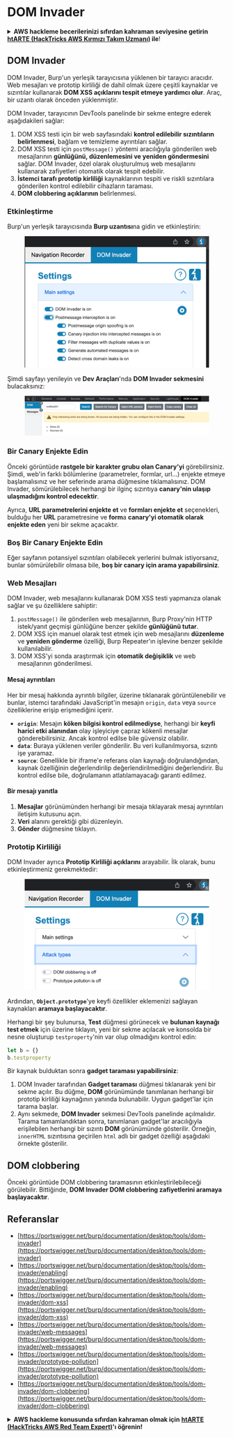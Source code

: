 # DOM Invader

<details>

<summary><strong>AWS hackleme becerilerinizi sıfırdan kahraman seviyesine getirin</strong> <a href="https://training.hacktricks.xyz/courses/arte"><strong>htARTE (HackTricks AWS Kırmızı Takım Uzmanı)</strong></a><strong> ile</strong>!</summary>

HackTricks'ı desteklemenin diğer yolları:

* **Şirketinizi HackTricks'te reklamınızı görmek** veya **HackTricks'i PDF olarak indirmek** için [**ABONELİK PLANLARINI**](https://github.com/sponsors/carlospolop) kontrol edin!
* [**Resmi PEASS & HackTricks ürünlerini**](https://peass.creator-spring.com) edinin
* [**The PEASS Ailesi'ni**](https://opensea.io/collection/the-peass-family) keşfedin, özel [**NFT'lerimiz**](https://opensea.io/collection/the-peass-family) koleksiyonumuz
* 💬 [**Discord grubuna**](https://discord.gg/hRep4RUj7f) veya [**telegram grubuna**](https://t.me/peass) **katılın** veya **Twitter** 🐦 [**@carlospolopm**](https://twitter.com/hacktricks_live)**'ı** takip edin.
* Hacking hilelerinizi göndererek **HackTricks** ve **HackTricks Cloud** github depolarına PR göndererek **hacking hilelerinizi paylaşın**.

</details>

## DOM Invader

DOM Invader, Burp'un yerleşik tarayıcısına yüklenen bir tarayıcı aracıdır. Web mesajları ve prototip kirliliği de dahil olmak üzere çeşitli kaynaklar ve sızıntılar kullanarak **DOM XSS açıklarını tespit etmeye yardımcı olur**. Araç, bir uzantı olarak önceden yüklenmiştir.

DOM Invader, tarayıcının DevTools panelinde bir sekme entegre ederek aşağıdakileri sağlar:

1. DOM XSS testi için bir web sayfasındaki **kontrol edilebilir sızıntıların belirlenmesi**, bağlam ve temizleme ayrıntıları sağlar.
2. DOM XSS testi için `postMessage()` yöntemi aracılığıyla gönderilen web mesajlarının **günlüğünü, düzenlemesini ve yeniden göndermesini** sağlar. DOM Invader, özel olarak oluşturulmuş web mesajlarını kullanarak zafiyetleri otomatik olarak tespit edebilir.
3. **İstemci tarafı prototip kirliliği** kaynaklarının tespiti ve riskli sızıntılara gönderilen kontrol edilebilir cihazların taraması.
4. **DOM clobbering açıklarının** belirlenmesi.

### Etkinleştirme

Burp'un yerleşik tarayıcısında **Burp uzantısı**na gidin ve etkinleştirin:

<figure><img src="../../.gitbook/assets/image (4) (1) (1) (2).png" alt=""><figcaption></figcaption></figure>

Şimdi sayfayı yenileyin ve **Dev Araçları**'nda **DOM Invader sekmesini** bulacaksınız:

<figure><img src="../../.gitbook/assets/image (3) (1) (1) (1) (1) (1) (1) (1) (1) (1).png" alt=""><figcaption></figcaption></figure>

### Bir Canary Enjekte Edin

Önceki görüntüde **rastgele bir karakter grubu olan Canary'yi** görebilirsiniz. Şimdi, web'in farklı bölümlerine (parametreler, formlar, url...) enjekte etmeye başlamalısınız ve her seferinde arama düğmesine tıklamalısınız. DOM Invader, sömürülebilecek herhangi bir ilginç sızıntıya **canary'nin ulaşıp ulaşmadığını kontrol edecektir**.

Ayrıca, **URL parametrelerini enjekte et** ve **formları enjekte et** seçenekleri, bulduğu her **URL** parametresine ve **form**a **canary'yi otomatik olarak enjekte eden** yeni bir sekme açacaktır.

### Boş Bir Canary Enjekte Edin

Eğer sayfanın potansiyel sızıntıları olabilecek yerlerini bulmak istiyorsanız, bunlar sömürülebilir olmasa bile, **boş bir canary için arama yapabilirsiniz**.

### Web Mesajları

DOM Invader, web mesajlarını kullanarak DOM XSS testi yapmanıza olanak sağlar ve şu özelliklere sahiptir:

1. `postMessage()` ile gönderilen web mesajlarının, Burp Proxy'nin HTTP istek/yanıt geçmişi günlüğüne benzer şekilde **günlüğünü tutar**.
2. DOM XSS için manuel olarak test etmek için web mesajlarını **düzenleme** ve **yeniden gönderme** özelliği, Burp Repeater'ın işlevine benzer şekilde kullanılabilir.
3. DOM XSS'yi sonda araştırmak için **otomatik değişiklik** ve web mesajlarının gönderilmesi.

#### Mesaj ayrıntıları

Her bir mesaj hakkında ayrıntılı bilgiler, üzerine tıklanarak görüntülenebilir ve bunlar, istemci tarafındaki JavaScript'in mesajın `origin`, `data` veya `source` özelliklerine erişip erişmediğini içerir.

* **`origin`**: Mesajın **köken bilgisi kontrol edilmediyse**, herhangi bir **keyfi harici etki alanından** olay işleyiciye çapraz kökenli mesajlar gönderebilirsiniz. Ancak kontrol edilse bile güvensiz olabilir.
* **`data`**: Buraya yüklenen veriler gönderilir. Bu veri kullanılmıyorsa, sızıntı işe yaramaz.
* **`source`**: Genellikle bir iframe'e referans olan kaynağı doğrulandığından, kaynak özelliğinin değerlendirilip değerlendirilmediğini değerlendirir. Bu kontrol edilse bile, doğrulamanın atlatılamayacağı garanti edilmez.

#### Bir mesajı yanıtla

1. **Mesajlar** görünümünden herhangi bir mesaja tıklayarak mesaj ayrıntıları iletişim kutusunu açın.
2. **Veri** alanını gerektiği gibi düzenleyin.
3. **Gönder** düğmesine tıklayın.

### Prototip Kirliliği

DOM Invader ayrıca **Prototip Kirliliği açıklarını** arayabilir. İlk olarak, bunu etkinleştirmeniz gerekmektedir:

<figure><img src="../../.gitbook/assets/image (5) (1) (1) (3).png" alt=""><figcaption></figcaption></figure>

Ardından, **`Object.prototype`**'ye keyfi özellikler eklemenizi sağlayan kaynakları **aramaya başlayacaktır**.

Herhangi bir şey bulunursa, **Test** düğmesi görünecek ve **bulunan kaynağı test etmek** için üzerine tıklayın, yeni bir sekme açılacak ve konsolda bir nesne oluşturup `testproperty`'nin var olup olmadığını kontrol edin:
```javascript
let b = {}
b.testproperty
```
Bir kaynak bulduktan sonra **gadget taraması yapabilirsiniz**:

1. DOM Invader tarafından **Gadget taraması** düğmesi tıklanarak yeni bir sekme açılır. Bu düğme, **DOM** görünümünde tanımlanan herhangi bir prototip kirliliği kaynağının yanında bulunabilir. Uygun gadget'lar için tarama başlar.
2. Aynı sekmede, **DOM Invader** sekmesi DevTools panelinde açılmalıdır. Tarama tamamlandıktan sonra, tanımlanan gadget'lar aracılığıyla erişilebilen herhangi bir sızıntı **DOM** görünümünde gösterilir. Örneğin, `innerHTML` sızıntısına geçirilen `html` adlı bir gadget özelliği aşağıdaki örnekte gösterilir.

## DOM clobbering

Önceki görüntüde DOM clobbering taramasının etkinleştirilebileceği görülebilir. Bittiğinde, **DOM Invader DOM clobbering zafiyetlerini aramaya başlayacaktır**.

## Referanslar

* [https://portswigger.net/burp/documentation/desktop/tools/dom-invader](https://portswigger.net/burp/documentation/desktop/tools/dom-invader)
* [https://portswigger.net/burp/documentation/desktop/tools/dom-invader/enabling](https://portswigger.net/burp/documentation/desktop/tools/dom-invader/enabling)
* [https://portswigger.net/burp/documentation/desktop/tools/dom-invader/dom-xss](https://portswigger.net/burp/documentation/desktop/tools/dom-invader/dom-xss)
* [https://portswigger.net/burp/documentation/desktop/tools/dom-invader/web-messages](https://portswigger.net/burp/documentation/desktop/tools/dom-invader/web-messages)
* [https://portswigger.net/burp/documentation/desktop/tools/dom-invader/prototype-pollution](https://portswigger.net/burp/documentation/desktop/tools/dom-invader/prototype-pollution)
* [https://portswigger.net/burp/documentation/desktop/tools/dom-invader/dom-clobbering](https://portswigger.net/burp/documentation/desktop/tools/dom-invader/dom-clobbering)

<details>

<summary><strong>AWS hackleme konusunda sıfırdan kahraman olmak için</strong> <a href="https://training.hacktricks.xyz/courses/arte"><strong>htARTE (HackTricks AWS Red Team Expert)</strong></a><strong>'ı öğrenin!</strong></summary>

HackTricks'i desteklemenin diğer yolları:

* Şirketinizi HackTricks'te **reklamınızı yapmak veya HackTricks'i PDF olarak indirmek** için [**ABONELİK PLANLARINI**](https://github.com/sponsors/carlospolop) kontrol edin!
* [**Resmi PEASS & HackTricks ürünlerini**](https://peass.creator-spring.com) edinin
* Özel [**NFT'lerden**](https://opensea.io/collection/the-peass-family) oluşan koleksiyonumuz [**The PEASS Family**](https://opensea.io/collection/the-peass-family)'yi keşfedin
* 💬 [**Discord grubuna**](https://discord.gg/hRep4RUj7f) veya [**telegram grubuna**](https://t.me/peass) katılın veya bizi **Twitter** 🐦 [**@carlospolopm**](https://twitter.com/hacktricks_live)**'da takip edin.**
* **Hacking hilelerinizi** [**HackTricks**](https://github.com/carlospolop/hacktricks) ve [**HackTricks Cloud**](https://github.com/carlospolop/hacktricks-cloud) github reposuna PR göndererek paylaşın.

</details>
